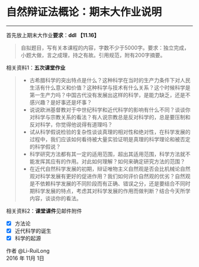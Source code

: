 # 自然辩证法概论：期末大作业说明

------

首先放上期末大作业**要求**：**ddl 【11.16】**
> 自拟题目，写有关本课程的内容，字数不少于5000字。要求：独立完成，小题大做，言之成理，持之有故。引用规范，附有200字摘要。

相关资料1：**五次课堂作业**
> * 古希腊科学的突出特点是什么？这种科学在当时的生产力条件下对人民生活有什么意义和价值？这种科学与技术有什么关系？这个时候科学是第一生产力吗？中国古代没有发展出这样的科学，是能力缺乏，还是不感兴趣？是好事还是坏事？
> * 说说欧洲基督教对于中世纪科学和近代科学的影响有什么不同？谈谈你对科学与宗教关系的看法？有人说宗教总是反对科学的，总是要压制和反对科学，你觉得他说得有道理吗？
> * 试从科学假说检验的复杂性谈谈真理的相对性和绝对性，在科学发展的过程中，我们应该如何看待被大量实验证明是真理的科学理论和被否定的科学假说？
> * 科学研究方法都有其一定的适用范围，超出其适用范围，科学方法就不能发挥其应有的作用。对此如何理解？如何来确定研究方法的范围？
> * 在近代自然科学发展的初期，辩证唯物主义自然观是否会比机械论自然观对科学发展有更好的促进作用？我们如何评价自然观的优劣？自然观是不依赖科学发展的不同阶段而有正确、错误之分，还是要结合不同时期科学发展的特点，考虑其对科学发展的作用而做判断？结合今天所学内容，谈谈你的看法。

相关资料2：**课堂课件**见邮件附件

- [x] 方法论
- [x] 近代科学的诞生
- [x] 科学的起源

作者 @Li-RuiLong    
2016 年 11月 1日    